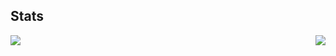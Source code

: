 <h2>Stats</h2>
<p><img align="left" src="https://github-readme-stats.vercel.app/api/top-langs/?username=Sujal-Gaha&theme=tokyonight&hide_border=false&include_all_commits=true&count_private=false&layout=compact"/></p>
<p><img align="right" src="https://github-readme-streak-stats.herokuapp.com/?user=Sujal-Gaha&theme=tokyonight&hide_border=false"/></p>
